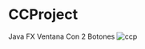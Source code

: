 # CCProject
Java FX Ventana Con 2 Botones
![ccp](https://user-images.githubusercontent.com/35290259/47967595-404b6d00-e05f-11e8-91a8-ee506c31a9c5.PNG)

